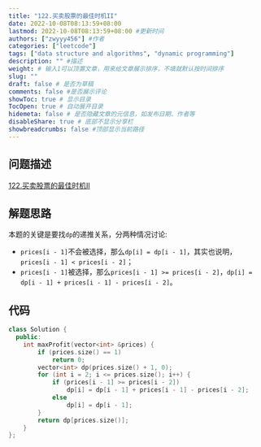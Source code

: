 ```yaml
---
title: "122.买卖股票的最佳时机II"
date: 2022-10-08T08:13:59+08:00
lastmod: 2022-10-08T08:13:59+08:00 #更新时间
authors: ["zwyyy456"] #作者
categories: ["leetcode"]
tags: ["data structure and algorithms", "dynamic programming"]
description: "" #描述
weight: # 输入1可以顶置文章，用来给文章展示排序，不填就默认按时间排序
slug: ""
draft: false # 是否为草稿
comments: false #是否展示评论
showToc: true # 显示目录
TocOpen: true # 自动展开目录
hidemeta: false # 是否隐藏文章的元信息，如发布日期、作者等
disableShare: true # 底部不显示分享栏
showbreadcrumbs: false #顶部显示当前路径
---
```

## 问题描述
[122.买卖股票的最佳时机II](https://leetcode.cn/problems/best-time-to-buy-and-sell-stock-ii/)

## 解题思路
本题的关键是要找`dp`的递推关系，分两种情况讨论:
- `prices[i - 1]`不会被选择，那么`dp[i] = dp[i - 1]`，其实也说明，`prices[i - 1] < prices[i - 2]`；
- `prices[i - 1]`被选择，那么`prices[i - 1] >= prices[i - 2]`，`dp[i] = dp[i - 1] + prices[i - 1] - prices[i - 2]`。

## 代码
```cpp
class Solution {
  public:
    int maxProfit(vector<int> &prices) {
        if (prices.size() == 1)
            return 0;
        vector<int> dp(prices.size() + 1, 0);
        for (int i = 2; i <= prices.size(); i++) {
            if (prices[i - 1] >= prices[i - 2])
                dp[i] = dp[i - 1] + prices[i - 1] - prices[i - 2];
            else
                dp[i] = dp[i - 1];
        }
        return dp[prices.size()];
    }
};
```

